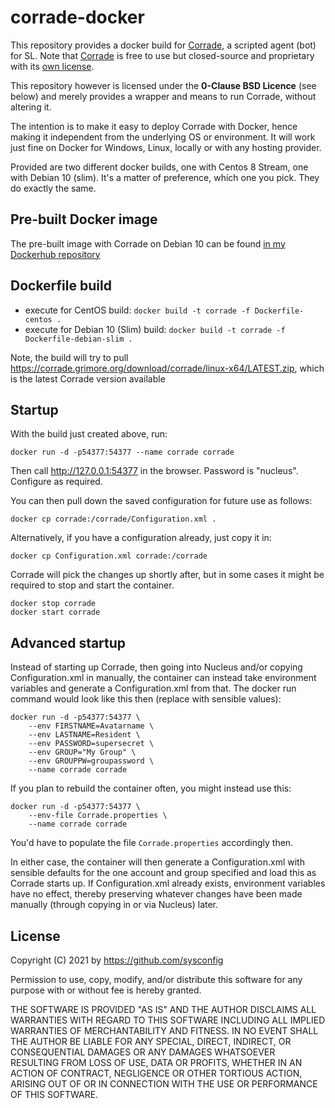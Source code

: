 # corrade-docker

This repository provides a docker build for [Corrade](https://grimore.org/secondlife/scripted_agents/corrade), a scripted agent (bot) for SL. Note that [Corrade](https://grimore.org/secondlife/scripted_agents/corrade) is free to use but closed-source and proprietary with its [own license](https://grimore.org/licenses/was-pc-od). 

This repository however is licensed under the **0-Clause BSD Licence** (see below) and merely provides a wrapper and means to run Corrade, without altering it.

The intention is to make it easy to deploy Corrade with Docker, hence making it independent from the underlying OS or environment. It will work just fine on Docker for Windows, Linux, locally or with any hosting provider.

Provided are two different docker builds, one with Centos 8 Stream, one with Debian 10 (slim). It's a matter of preference, which one you pick. They do exactly the same. 


## Pre-built Docker image

The pre-built image with Corrade on Debian 10 can be found [in my Dockerhub repository](https://hub.docker.com/r/sysconfig/corrade-11-docker)

## Dockerfile build

* execute for CentOS build: `docker build -t corrade -f Dockerfile-centos .` 
* execute for Debian 10 (Slim) build: `docker build -t corrade -f Dockerfile-debian-slim .` 

Note, the build will try to pull https://corrade.grimore.org/download/corrade/linux-x64/LATEST.zip, which is the latest Corrade version available


## Startup

With the build just created above, run:
```
docker run -d -p54377:54377 --name corrade corrade
```

Then call http://127.0.0.1:54377 in the browser. Password is "nucleus". Configure as required.

You can then pull down the saved configuration for future use as follows:
```
docker cp corrade:/corrade/Configuration.xml .
```


Alternatively, if you have a configuration already, just copy it in:
```
docker cp Configuration.xml corrade:/corrade
```
Corrade will pick the changes up shortly after, but in some cases it might be required to stop and start the container.

```
docker stop corrade
docker start corrade
```

## Advanced startup

Instead of starting up Corrade, then going into Nucleus and/or copying Configuration.xml in manually, the container can instead take environment variables and generate a Configuration.xml from that. The docker run command would look like this then (replace with sensible values):

```
docker run -d -p54377:54377 \
    --env FIRSTNAME=Avatarname \
    --env LASTNAME=Resident \
    --env PASSWORD=supersecret \
    --env GROUP="My Group" \
    --env GROUPPW=groupassword \
    --name corrade corrade
```

If you plan to rebuild the container often, you might instead use this:
```
docker run -d -p54377:54377 \
    --env-file Corrade.properties \
    --name corrade corrade
```
You'd have to populate the file `Corrade.properties` accordingly then.

In either case, the container will then generate a Configuration.xml with sensible defaults for the one account and group specified and load this as Corrade starts up. If Configuration.xml already exists, environment variables have no effect, thereby preserving whatever changes have been made manually (through copying in or via Nucleus) later.


## License


Copyright (C) 2021 by https://github.com/sysconfig

Permission to use, copy, modify, and/or distribute this software for any purpose with or without fee is hereby granted.

THE SOFTWARE IS PROVIDED "AS IS" AND THE AUTHOR DISCLAIMS ALL WARRANTIES WITH REGARD TO THIS SOFTWARE INCLUDING ALL IMPLIED WARRANTIES OF MERCHANTABILITY AND FITNESS. 
IN NO EVENT SHALL THE AUTHOR BE LIABLE FOR ANY SPECIAL, DIRECT, INDIRECT, OR CONSEQUENTIAL DAMAGES OR ANY DAMAGES WHATSOEVER RESULTING FROM LOSS OF USE, DATA OR PROFITS, 
WHETHER IN AN ACTION OF CONTRACT, NEGLIGENCE OR OTHER TORTIOUS ACTION, ARISING OUT OF OR IN CONNECTION WITH THE USE OR PERFORMANCE OF THIS SOFTWARE.
